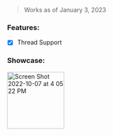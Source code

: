 > Works as of January 3, 2023

### Features:
- [x] Thread Support

### Showcase:
<img width="133" alt="Screen Shot 2022-10-07 at 4 05 22 PM" src="https://user-images.githubusercontent.com/109295864/194560633-efd028f6-4865-4190-8ff7-26177196ea70.png">

